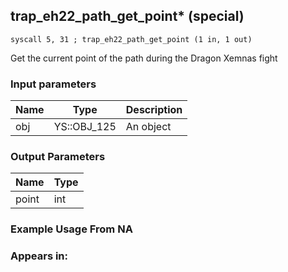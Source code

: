 ## trap_eh22_path_get_point* (special)

`syscall 5, 31 ; trap_eh22_path_get_point (1 in, 1 out)`

Get the current point of the path during the Dragon Xemnas fight

### Input parameters
| Name | Type | Description
|------|------|------------
| obj   | YS::OBJ_125   | An object


### Output Parameters
| Name | Type
|------|-----
| point   | int   
### Example Usage From NA



### Appears in:




